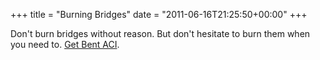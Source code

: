 +++
title = "Burning Bridges"
date = "2011-06-16T21:25:50+00:00"
+++

Don't burn bridges without reason.  But don't hesitate to burn them when you need to.  <a href="http://aciprep.com">Get Bent ACI</a>.
			